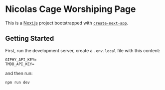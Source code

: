 # Nicolas Cage Worshiping Page

This is a [Next.js](https://nextjs.org/) project bootstrapped with [`create-next-app`](https://github.com/vercel/next.js/tree/canary/packages/create-next-app).

## Getting Started

First, run the development server, create a `.env.local` file with this content:

```
GIPHY_API_KEY=
TMDB_API_KEY=
```

and then run:

```bash
npm run dev
```
